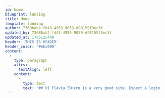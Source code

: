 ```yaml
---
id: home
blueprint: landing
title: Home
template: landing
author: 73686ab2-fd43-4959-9059-d98159f3ec3f
updated_by: 73686ab2-fd43-4959-9059-d98159f3ec3f
updated_at: 1705125440
header: 'THIS IS HEADER'
header_color: '#eba000'
content:
  -
    type: paragraph
    attrs:
      textAlign: left
    content:
      -
        type: text
        text: '## HI Flavia 🖐️Here is a very good site. Expect a login soon'
---
```

